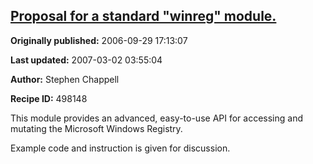 ## [Proposal for a standard "winreg" module.](https://code.activestate.com/recipes/498148-proposal-for-a-standard-winreg-module)

**Originally published:** 2006-09-29 17:13:07

**Last updated:** 2007-03-02 03:55:04

**Author:** Stephen Chappell

**Recipe ID:** 498148

This module provides an advanced, easy-to-use API for
accessing and mutating the Microsoft Windows Registry.

Example code and instruction is given for discussion.
